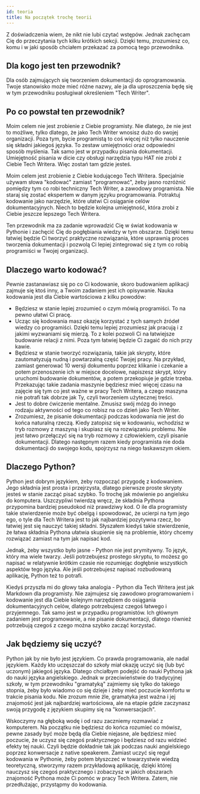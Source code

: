```yaml
---
id: teoria
title: Na początek trochę teorii
---
```


Z doświadczenia wiem, że nikt nie lubi czytać wstępów. Jednak zachęcam Cię do
przeczytania tych kilku krótkich sekcji. Dzięki temu, zrozumiesz co, komu i w
jaki sposób chciałem przekazać za pomocą tego przewodnika.

## Dla kogo jest ten przewodnik?

Dla osób zajmujących się tworzeniem dokumentacji do oprogramowania. Twoje
stanowisko może mieć różne nazwy, ale ja dla uproszczenia będę się w tym
przewodniku posługiwał określeniem "Tech Writer".

## Po co powstał ten przewodnik?

Moim celem nie jest zrobienie z Ciebie programisty. Nie dlatego, że nie jest to
możliwe, tylko dlatego, że jako Tech Writer wnosisz dużo do swojej organizacji.
Poza tym, bycie programistą to coś więcej niż tylko nauczenie się składni
jakiegoś języka. To zestaw umiejętności oraz odpowiedni sposób myślenia. Tak
samo jest w przypadku pisania dokumentacji. Umiejętność pisania w dicie czy
obsługi narzędzia typu HAT nie zrobi z Ciebie Tech Writera. Więc zostań tam
gdzie jesteś.

Moim celem jest zrobienie z Ciebie kodującego Tech Writera. Specjalnie używam
słowa "kodować" zamiast "programować", żeby jasno rozróżnić pomiędzy tym co robi
techniczny Tech Writer, a zawodowy programista. Nie staraj się zostać ekspertem
w danym języku programowania. Potraktuj kodowanie jako narzędzie, które ułatwi
Ci osiąganie celów dokumentacyjnych. Niech to będzie kolejna umiejętność, która
zrobi z Ciebie jeszcze lepszego Tech Writera.

Ten przewodnik ma za zadanie wprowadzić Cię w świat kodowania w Pythonie i
zachęcić Cię do pogłębiania wiedzy w tym obszarze. Dzięki temu łatwiej będzie Ci
tworzyć praktyczne rozwiązania, które usprawnią proces tworzenia dokumentacji i
pozwolą Ci lepiej zintegrować się z tym co robią programiści w Twojej
organizacji.

## Dlaczego warto kodować?

Pewnie zastanawiasz się po co Ci kodowanie, skoro budowaniem aplikacji zajmuje
się ktoś inny, a Twoim zadaniem jest ich opisywanie. Nauka kodowania jest dla
Ciebie wartościowa z kilku powodów:

- Będziesz w stanie lepiej zrozumieć o czym mówią programiści. To na pewno
  ułatwi Ci pracę.
- Ucząc się kodowania masz okazję korzystać z tych samych źródeł wiedzy co
  programiści. Dzięki temu lepiej zrozumiesz jak pracują i z jakimi wyzwaniami
  się mierzą. To z kolei pozwoli Ci na łatwiejsze budowanie relacji z nimi. Poza
  tym łatwiej będzie Ci zagaić do nich przy kawie.
- Będziesz w stanie tworzyć rozwiązania, takie jak skrypty, które zautomatyzują
  nudną i powtarzalną część Twojej pracy. Na przykład, zamiast generować 10
  wersji dokumentu poprzez klikanie i czekanie a potem przenoszenie ich w
  miejsce docelowe, napiszesz skrypt, który uruchomi budowanie dokumentów, a
  potem przekopiuje je gdzie trzeba. Przekazując takie zadania maszynie będziesz
  mieć więcej czasu na zajęcie się tym co jest ważne w pracy Tech Writera, a
  czego maszyna nie potrafi tak dobrze jak Ty, czyli tworzeniem użytecznej
  treści.
- Jest to dobre ćwiczenie mentalne. Zmusisz swój mózg do innego rodzaju
  aktywności od tego co robisz na co dzień jako Tech Writer.
- Zrozumiesz, że pisanie dokumentacji podczas kodowania nie jest do końca
  naturalną rzeczą. Kiedy zatopisz się w kodowaniu, wchodzisz w tryb rozmowy z
  maszyną i skupiasz się na rozwiązaniu problemu. Nie jest łatwo przełączyć się
  na tryb rozmowy z człowiekiem, czyli pisanie dokumentacji. Dlatego następnym
  razem kiedy programista nie doda dokumentacji do swojego kodu, spojrzysz na
  niego łaskawszym okiem.

## Dlaczego Python?

Python jest dobrym językiem, żeby rozpocząć przygodę z kodowaniem. Jego składnia
jest prosta i przejrzysta, dlatego pierwsze proste skrypty jesteś w stanie
zacząć pisać szybko. To trochę jak mówienie po angielsku do komputera.
Uszczypliwi twierdzą wręcz, że składnia Pythona przypomina bardziej pseudokod
niż prawdziwy kod. O ile dla programisty takie stwierdzenie może być obelgą i
spowodować, że ucierpi na tym jego ego, o tyle dla Tech Writera jest to jak
najbardziej pozytywna rzecz, bo łatwiej jest się nauczyć takiej składni.
Słyszałem kiedyś takie stwierdzenie, że łatwa składnia Pythona ułatwia skupienie
się na problemie, który chcemy rozwiązać zamiast na tym jak napisać kod.

Jednak, żeby wszystko było jasne - Python nie jest prymitywny. To język, który
ma wiele twarzy. Jeśli potrzebujesz prostego skryptu, to możesz go napisać w
relatywnie krótkim czasie nie rozumiejąc dogłębnie wszystkich aspektów tego
języka. Ale jeśli potrzebujesz napisać rozbudowaną aplikację, Python też to
potrafi.

Kiedyś przyszła mi do głowy taka analogia - Python dla Tech Writera jest jak
Markdown dla programisty. Nie zajmujesz się zawodowo programowaniem i kodowanie
jest dla Ciebie kolejnym narzędziem do osiągania dokumentacyjnych celów, dlatego
potrzebujesz czegoś łatwego i przyjemnego. Tak samo jest w przypadku
programistów. Ich głównym zadaniem jest programowanie, a nie pisanie
dokumentacji, dlatego również potrzebują czegoś z czego można szybko zacząć
korzystać.

## Jak będziemy się uczyć?

Python jak by nie było jest językiem. Co prawda programowania, ale nadal
językiem. Każdy kto uczęszczał do szkoły miał okazję uczyć się (lub być uczonym)
jakiegoś języka. Dlatego chciałbym podejść do nauki Pythona jak do nauki języka
angielskiego. Jednak w przeciwieństwie do tradycyjnej szkoły, w tym przewodniku
"gramatyką" zajmiemy się tylko do takiego stopnia, żeby było wiadomo co się
dzieje i żeby mieć poczucie komfortu w trakcie pisania kodu. Nie zrozum mnie
źle, gramatyka jest ważna i jej znajomość jest jak najbardziej wartościowa, ale
na etapie gdzie zaczynasz swoją przygodę z językiem skupimy się na
"konwersacjach".

Wskoczymy na głęboką wodę i od razu zaczniemy rozmawiać z komputerem. Na
początku nie będziesz do końca rozumieć co mówisz, pewne zasady być może będą
dla Ciebie niejasne, ale będziesz mieć poczucie, że uczysz się czegoś
praktycznego i będziesz od razu widzieć efekty tej nauki. Czyli będzie dokładnie
tak jak podczas nauki angielskiego poprzez konwersacje z native speakerem.
Zamiast uczyć się reguł kodowania w Pythonie, żeby potem błyszczeć w
towarzystwie wiedzą teoretyczną, stworzymy razem przykładową aplikację, dzięki
której nauczysz się czegoś praktycznego i zobaczysz w jakich obszarach znajomość
Pythona może Ci pomóc w pracy Tech Writera. Zatem, nie przedłużając, przystąpmy
do kodowania.
